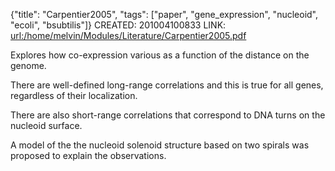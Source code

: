{"title": "Carpentier2005", "tags": ["paper", "gene_expression", "nucleoid", "ecoli", "bsubtilis"]}
CREATED: 201004100833
LINK: <url:/home/melvin/Modules/Literature/Carpentier2005.pdf>

Explores how co-expression various as a function of the distance on the
genome.

There are well-defined long-range  correlations and this is true for all
genes, regardless of their localization.

There are also short-range correlations that correspond to DNA turns on the
nucleoid surface.

A model of the the nucleoid solenoid structure based on two spirals was
proposed to explain the observations.
